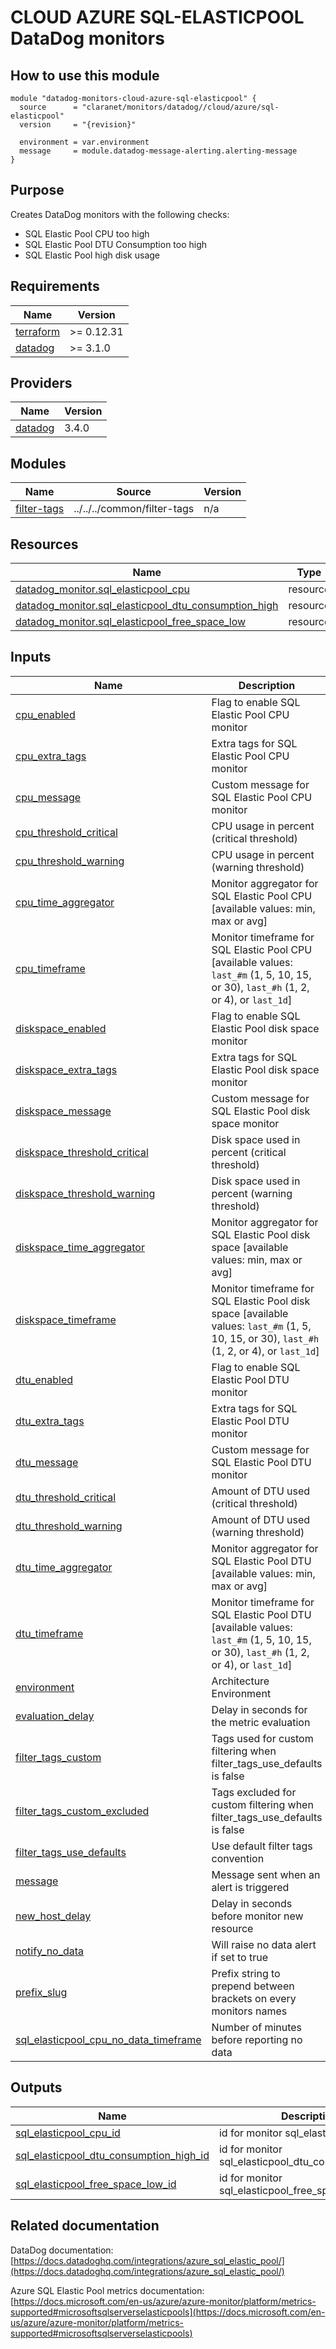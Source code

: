 # CLOUD AZURE SQL-ELASTICPOOL DataDog monitors

## How to use this module

```hcl
module "datadog-monitors-cloud-azure-sql-elasticpool" {
  source      = "claranet/monitors/datadog//cloud/azure/sql-elasticpool"
  version     = "{revision}"

  environment = var.environment
  message     = module.datadog-message-alerting.alerting-message
}

```

## Purpose

Creates DataDog monitors with the following checks:

- SQL Elastic Pool CPU too high
- SQL Elastic Pool DTU Consumption too high
- SQL Elastic Pool high disk usage

## Requirements

| Name | Version |
|------|---------|
| <a name="requirement_terraform"></a> [terraform](#requirement\_terraform) | >= 0.12.31 |
| <a name="requirement_datadog"></a> [datadog](#requirement\_datadog) | >= 3.1.0 |

## Providers

| Name | Version |
|------|---------|
| <a name="provider_datadog"></a> [datadog](#provider\_datadog) | 3.4.0 |

## Modules

| Name | Source | Version |
|------|--------|---------|
| <a name="module_filter-tags"></a> [filter-tags](#module\_filter-tags) | ../../../common/filter-tags | n/a |

## Resources

| Name | Type |
|------|------|
| [datadog_monitor.sql_elasticpool_cpu](https://registry.terraform.io/providers/DataDog/datadog/latest/docs/resources/monitor) | resource |
| [datadog_monitor.sql_elasticpool_dtu_consumption_high](https://registry.terraform.io/providers/DataDog/datadog/latest/docs/resources/monitor) | resource |
| [datadog_monitor.sql_elasticpool_free_space_low](https://registry.terraform.io/providers/DataDog/datadog/latest/docs/resources/monitor) | resource |

## Inputs

| Name | Description | Type | Default | Required |
|------|-------------|------|---------|:--------:|
| <a name="input_cpu_enabled"></a> [cpu\_enabled](#input\_cpu\_enabled) | Flag to enable SQL Elastic Pool CPU monitor | `string` | `"true"` | no |
| <a name="input_cpu_extra_tags"></a> [cpu\_extra\_tags](#input\_cpu\_extra\_tags) | Extra tags for SQL Elastic Pool CPU monitor | `list(string)` | `[]` | no |
| <a name="input_cpu_message"></a> [cpu\_message](#input\_cpu\_message) | Custom message for SQL Elastic Pool CPU monitor | `string` | `""` | no |
| <a name="input_cpu_threshold_critical"></a> [cpu\_threshold\_critical](#input\_cpu\_threshold\_critical) | CPU usage in percent (critical threshold) | `string` | `"90"` | no |
| <a name="input_cpu_threshold_warning"></a> [cpu\_threshold\_warning](#input\_cpu\_threshold\_warning) | CPU usage in percent (warning threshold) | `string` | `"80"` | no |
| <a name="input_cpu_time_aggregator"></a> [cpu\_time\_aggregator](#input\_cpu\_time\_aggregator) | Monitor aggregator for SQL Elastic Pool CPU [available values: min, max or avg] | `string` | `"min"` | no |
| <a name="input_cpu_timeframe"></a> [cpu\_timeframe](#input\_cpu\_timeframe) | Monitor timeframe for SQL Elastic Pool CPU [available values: `last_#m` (1, 5, 10, 15, or 30), `last_#h` (1, 2, or 4), or `last_1d`] | `string` | `"last_15m"` | no |
| <a name="input_diskspace_enabled"></a> [diskspace\_enabled](#input\_diskspace\_enabled) | Flag to enable SQL Elastic Pool disk space monitor | `string` | `"true"` | no |
| <a name="input_diskspace_extra_tags"></a> [diskspace\_extra\_tags](#input\_diskspace\_extra\_tags) | Extra tags for SQL Elastic Pool disk space monitor | `list(string)` | `[]` | no |
| <a name="input_diskspace_message"></a> [diskspace\_message](#input\_diskspace\_message) | Custom message for SQL Elastic Pool disk space monitor | `string` | `""` | no |
| <a name="input_diskspace_threshold_critical"></a> [diskspace\_threshold\_critical](#input\_diskspace\_threshold\_critical) | Disk space used in percent (critical threshold) | `string` | `"90"` | no |
| <a name="input_diskspace_threshold_warning"></a> [diskspace\_threshold\_warning](#input\_diskspace\_threshold\_warning) | Disk space used in percent (warning threshold) | `string` | `"80"` | no |
| <a name="input_diskspace_time_aggregator"></a> [diskspace\_time\_aggregator](#input\_diskspace\_time\_aggregator) | Monitor aggregator for SQL Elastic Pool disk space [available values: min, max or avg] | `string` | `"max"` | no |
| <a name="input_diskspace_timeframe"></a> [diskspace\_timeframe](#input\_diskspace\_timeframe) | Monitor timeframe for SQL Elastic Pool disk space [available values: `last_#m` (1, 5, 10, 15, or 30), `last_#h` (1, 2, or 4), or `last_1d`] | `string` | `"last_15m"` | no |
| <a name="input_dtu_enabled"></a> [dtu\_enabled](#input\_dtu\_enabled) | Flag to enable SQL Elastic Pool DTU monitor | `string` | `"true"` | no |
| <a name="input_dtu_extra_tags"></a> [dtu\_extra\_tags](#input\_dtu\_extra\_tags) | Extra tags for SQL Elastic Pool DTU monitor | `list(string)` | `[]` | no |
| <a name="input_dtu_message"></a> [dtu\_message](#input\_dtu\_message) | Custom message for SQL Elastic Pool DTU monitor | `string` | `""` | no |
| <a name="input_dtu_threshold_critical"></a> [dtu\_threshold\_critical](#input\_dtu\_threshold\_critical) | Amount of DTU used (critical threshold) | `string` | `"90"` | no |
| <a name="input_dtu_threshold_warning"></a> [dtu\_threshold\_warning](#input\_dtu\_threshold\_warning) | Amount of DTU used (warning threshold) | `string` | `"85"` | no |
| <a name="input_dtu_time_aggregator"></a> [dtu\_time\_aggregator](#input\_dtu\_time\_aggregator) | Monitor aggregator for SQL Elastic Pool DTU [available values: min, max or avg] | `string` | `"avg"` | no |
| <a name="input_dtu_timeframe"></a> [dtu\_timeframe](#input\_dtu\_timeframe) | Monitor timeframe for SQL Elastic Pool DTU [available values: `last_#m` (1, 5, 10, 15, or 30), `last_#h` (1, 2, or 4), or `last_1d`] | `string` | `"last_15m"` | no |
| <a name="input_environment"></a> [environment](#input\_environment) | Architecture Environment | `string` | n/a | yes |
| <a name="input_evaluation_delay"></a> [evaluation\_delay](#input\_evaluation\_delay) | Delay in seconds for the metric evaluation | `number` | `900` | no |
| <a name="input_filter_tags_custom"></a> [filter\_tags\_custom](#input\_filter\_tags\_custom) | Tags used for custom filtering when filter\_tags\_use\_defaults is false | `string` | `"*"` | no |
| <a name="input_filter_tags_custom_excluded"></a> [filter\_tags\_custom\_excluded](#input\_filter\_tags\_custom\_excluded) | Tags excluded for custom filtering when filter\_tags\_use\_defaults is false | `string` | `""` | no |
| <a name="input_filter_tags_use_defaults"></a> [filter\_tags\_use\_defaults](#input\_filter\_tags\_use\_defaults) | Use default filter tags convention | `string` | `"true"` | no |
| <a name="input_message"></a> [message](#input\_message) | Message sent when an alert is triggered | `any` | n/a | yes |
| <a name="input_new_group_delay"></a> [new\_host\_delay](#input\_new\_host\_delay) | Delay in seconds before monitor new resource | `number` | `300` | no |
| <a name="input_notify_no_data"></a> [notify\_no\_data](#input\_notify\_no\_data) | Will raise no data alert if set to true | `bool` | `true` | no |
| <a name="input_prefix_slug"></a> [prefix\_slug](#input\_prefix\_slug) | Prefix string to prepend between brackets on every monitors names | `string` | `""` | no |
| <a name="input_sql_elasticpool_cpu_no_data_timeframe"></a> [sql\_elasticpool\_cpu\_no\_data\_timeframe](#input\_sql\_elasticpool\_cpu\_no\_data\_timeframe) | Number of minutes before reporting no data | `string` | `30` | no |

## Outputs

| Name | Description |
|------|-------------|
| <a name="output_sql_elasticpool_cpu_id"></a> [sql\_elasticpool\_cpu\_id](#output\_sql\_elasticpool\_cpu\_id) | id for monitor sql\_elasticpool\_cpu |
| <a name="output_sql_elasticpool_dtu_consumption_high_id"></a> [sql\_elasticpool\_dtu\_consumption\_high\_id](#output\_sql\_elasticpool\_dtu\_consumption\_high\_id) | id for monitor sql\_elasticpool\_dtu\_consumption\_high |
| <a name="output_sql_elasticpool_free_space_low_id"></a> [sql\_elasticpool\_free\_space\_low\_id](#output\_sql\_elasticpool\_free\_space\_low\_id) | id for monitor sql\_elasticpool\_free\_space\_low |
## Related documentation

DataDog documentation: [https://docs.datadoghq.com/integrations/azure_sql_elastic_pool/](https://docs.datadoghq.com/integrations/azure_sql_elastic_pool/)

Azure SQL Elastic Pool metrics documentation: [https://docs.microsoft.com/en-us/azure/azure-monitor/platform/metrics-supported#microsoftsqlserverselasticpools](https://docs.microsoft.com/en-us/azure/azure-monitor/platform/metrics-supported#microsoftsqlserverselasticpools)

